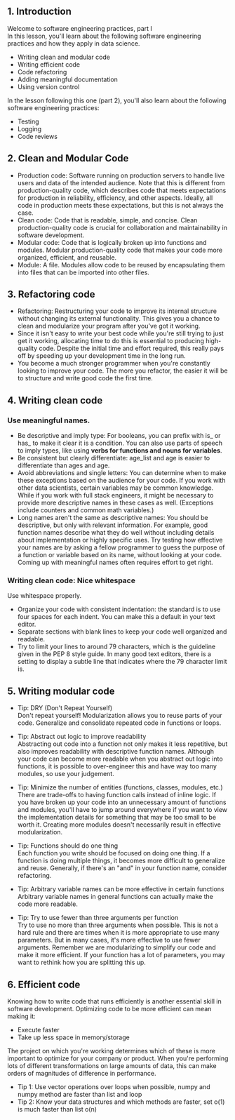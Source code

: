 ## 1. Introduction
Welcome to software engineering practices, part I  
In this lesson, you'll learn about the following software engineering practices and how they apply in data science.
* Writing clean and modular code
* Writing efficient code
* Code refactoring
* Adding meaningful documentation
* Using version control

In the lesson following this one (part 2), you'll also learn about the following software engineering practices:
* Testing
* Logging
* Code reviews
## 2. Clean and Modular Code
* Production code: Software running on production servers to handle live users and data of the intended audience. Note that this is different from production-quality code, which describes code that meets expectations for production in reliability, efficiency, and other aspects. Ideally, all code in production meets these expectations, but this is not always the case.
* Clean code: Code that is readable, simple, and concise. Clean production-quality code is crucial for collaboration and maintainability in software development.
* Modular code: Code that is logically broken up into functions and modules. Modular production-quality code that makes your code more organized, efficient, and reusable.
* Module: A file. Modules allow code to be reused by encapsulating them into files that can be imported into other files.
## 3. Refactoring code
* Refactoring: Restructuring your code to improve its internal structure without changing its external functionality. This gives you a chance to clean and modularize your program after you've got it working.
* Since it isn't easy to write your best code while you're still trying to just get it working, allocating time to do this is essential to producing high-quality code. Despite the initial time and effort required, this really pays off by speeding up your development time in the long run.
* You become a much stronger programmer when you're constantly looking to improve your code. The more you refactor, the easier it will be to structure and write good code the first time.
## 4. Writing clean code
### Use meaningful names.
* Be descriptive and imply type: For booleans, you can prefix with is_ or has_ to make it clear it is a condition. You can also use parts of speech to imply types, like using **verbs for functions and nouns for variables**.
* Be consistent but clearly differentiate: age_list and age is easier to differentiate than ages and age.
* Avoid abbreviations and single letters: You can determine when to make these exceptions based on the audience for your code. If you work with other data scientists, certain variables may be common knowledge. While if you work with full stack engineers, it might be necessary to provide more descriptive names in these cases as well. (Exceptions include counters and common math variables.)
* Long names aren't the same as descriptive names: You should be descriptive, but only with relevant information. For example, good function names describe what they do well without including details about implementation or highly specific uses.
Try testing how effective your names are by asking a fellow programmer to guess the purpose of a function or variable based on its name, without looking at your code. Coming up with meaningful names often requires effort to get right.

### Writing clean code: Nice whitespace
Use whitespace properly.

* Organize your code with consistent indentation: the standard is to use four spaces for each indent. You can make this a default in your text editor.
* Separate sections with blank lines to keep your code well organized and readable.
* Try to limit your lines to around 79 characters, which is the guideline given in the PEP 8 style guide. In many good text editors, there is a setting to display a subtle line that indicates where the 79 character limit is.
## 5. Writing modular code
* Tip: DRY (Don't Repeat Yourself)  
Don't repeat yourself! Modularization allows you to reuse parts of your code. Generalize and consolidate repeated code in functions or loops.

* Tip: Abstract out logic to improve readability  
Abstracting out code into a function not only makes it less repetitive, but also improves readability with descriptive function names. Although your code can become more readable when you abstract out logic into functions, it is possible to over-engineer this and have way too many modules, so use your judgement.

* Tip: Minimize the number of entities (functions, classes, modules, etc.)  
There are trade-offs to having function calls instead of inline logic. If you have broken up your code into an unnecessary amount of functions and modules, you'll have to jump around everywhere if you want to view the implementation details for something that may be too small to be worth it. Creating more modules doesn't necessarily result in effective modularization.

* Tip: Functions should do one thing  
Each function you write should be focused on doing one thing. If a function is doing multiple things, it becomes more difficult to generalize and reuse. Generally, if there's an "and" in your function name, consider refactoring.

* Tip: Arbitrary variable names can be more effective in certain functions  
Arbitrary variable names in general functions can actually make the code more readable.

* Tip: Try to use fewer than three arguments per function  
Try to use no more than three arguments when possible. This is not a hard rule and there are times when it is more appropriate to use many parameters. But in many cases, it's more effective to use fewer arguments. Remember we are modularizing to simplify our code and make it more efficient. If your function has a lot of parameters, you may want to rethink how you are splitting this up.
## 6. Efficient code
Knowing how to write code that runs efficiently is another essential skill in software development. Optimizing code to be more efficient can mean making it:
* Execute faster
* Take up less space in memory/storage

The project on which you're working determines which of these is more important to optimize for your company or product. When you're performing lots of different transformations on large amounts of data, this can make orders of magnitudes of difference in performance.

* Tip 1: Use vector operations over loops when possible, numpy and numpy method are faster than list and loop
* Tip 2: Know your data structures and which methods are faster, set o(1) is much faster than list o(n)

